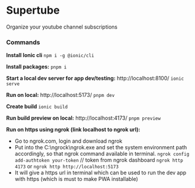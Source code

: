 # Supertube
Organize your youtube channel subscriptions

### Commands

**Install Ionic cli**
`npm i -g @ionic/cli`

**Install packages:**
`pnpm i`

**Start a local dev server for app dev/testing:** http://localhost:8100/
`ionic serve`

**Run on local:** http://localhost:5173/
`pnpm dev`

**Create build**
`ionic build`

**Run build preview on local:** http://localhost:4173/
`pnpm preview`

**Run on https using ngrok (link localhost to ngrok url):**
- Go to ngrok.com, login and download ngrok
- Put into the C:\ngrock\ngrok.exe and set the system environment path accordingly, so that ngrok command available in terminal.
`ngrok config add-authtoken your-token` // token from ngrok dashboard
`ngrok http 4173`  or `ngrok http http://localhost:5173`
- It will give a https url in terminal which can be used to run the dev app with https (which is must to make PWA installable) 


